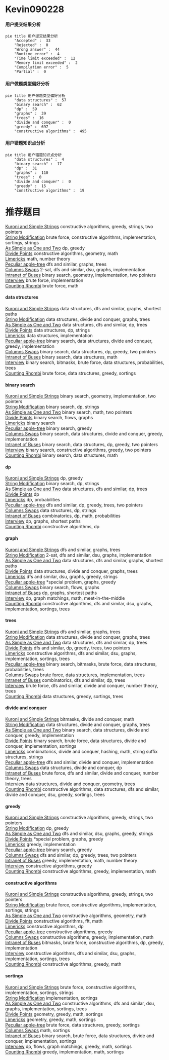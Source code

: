 # Kevin090228
<!-- tabs:start -->
#### **用户提交结果分析**

```mermaid
pie title 用户提交结果分析
    "Accepted" :  33
    "Rejected" :  0
    "Wrong answer" :  44
    "Runtime error" :  4
    "Time limit exceeded" :  12
    "Memory limit exceeded" :  2
    "Compilation error" :  5
    "Partial" :  0
```
#### **用户做题类型偏好分析**

```mermaid
pie title 用户做题类型偏好分析
    "data structures" :  57
    "binary search" :  62
    "dp" :  59
    "graphs" :  39
    "trees" :  16
    "divide and conquer" :  0
    "greedy" :  697
    "constructive algorithms" :  495
```
#### **用户错题知识点分析**

```mermaid
pie title 用户错题知识点分析
    "data structures" :  4
    "binary search" :  17
    "dp" :  31
    "graphs" :  110
    "trees" :  0
    "divide and conquer" :  0
    "greedy" :  15
    "constructive algorithms" :  19
```
<!-- tabs:end -->
# 推荐题目
[Kuroni and Simple Strings](http://codeforces.com/problemset/problem/1305/B)		constructive algorithms,
                        greedy,
                        strings,
                        two pointers		  
[String Modification](http://codeforces.com/problemset/problem/1316/B)		brute force,
                        constructive algorithms,
                        implementation,
                        sortings,
                        strings		  
[As Simple as One and Two](https://codeforces.com/contest/1277/problem/C)		dp,
                        greedy		  
[Divide Points](http://codeforces.com/problemset/problem/1270/E)		constructive algorithms,
                        geometry,
                        math		  
[Limericks](http://codeforces.com/problemset/problem/1331/B)		math,
                        number theory		  
[Peculiar apple-tree](http://codeforces.com/problemset/problem/930/A)		dfs and similar,
                        graphs,
                        trees		  
[Columns Swaps](http://codeforces.com/problemset/problem/1385/G)		2-sat,
                        dfs and similar,
                        dsu,
                        graphs,
                        implementation		  
[Intranet of Buses](http://codeforces.com/problemset/problem/780/H)		binary search,
                        geometry,
                        implementation,
                        two pointers		  
[Interview](http://codeforces.com/problemset/problem/631/A)		brute force,
                        implementation		  
[Counting Rhombi](http://codeforces.com/problemset/problem/189/B)		brute force,
                        math		  
<!-- tabs:start -->
#### **data structures**
[Kuroni and Simple Strings](http://codeforces.com/problemset/problem/144/D)		data structures,
                        dfs and similar,
                        graphs,
                        shortest paths		  
[String Modification](http://codeforces.com/problemset/problem/1336/F)		data structures,
                        divide and conquer,
                        graphs,
                        trees		  
[As Simple as One and Two](http://codeforces.com/problemset/problem/494/D)		data structures,
                        dfs and similar,
                        dp,
                        trees		  
[Divide Points](http://codeforces.com/problemset/problem/223/B)		data structures,
                        dp,
                        strings		  
[Limericks](http://codeforces.com/problemset/problem/1213/B)		data structures,
                        implementation		  
[Peculiar apple-tree](http://codeforces.com/problemset/problem/1439/C)		binary search,
                        data structures,
                        divide and conquer,
                        greedy,
                        implementation		  
[Columns Swaps](http://codeforces.com/problemset/problem/1492/C)		binary search,
                        data structures,
                        dp,
                        greedy,
                        two pointers		  
[Intranet of Buses](http://codeforces.com/problemset/problem/1490/G)		binary search,
                        data structures,
                        math		  
[Interview](http://codeforces.com/problemset/problem/1479/D)		binary search,
                        bitmasks,
                        brute force,
                        data structures,
                        probabilities,
                        trees		  
[Counting Rhombi](http://codeforces.com/problemset/problem/1497/A)		brute force,
                        data structures,
                        greedy,
                        sortings		  
#### **binary search**
[Kuroni and Simple Strings](http://codeforces.com/problemset/problem/780/H)		binary search,
                        geometry,
                        implementation,
                        two pointers		  
[String Modification](http://codeforces.com/problemset/problem/1310/C)		binary search,
                        dp,
                        strings		  
[As Simple as One and Two](http://codeforces.com/problemset/problem/309/A)		binary search,
                        math,
                        two pointers		  
[Divide Points](http://codeforces.com/problemset/problem/802/N)		binary search,
                        flows,
                        graphs		  
[Limericks](http://codeforces.com/problemset/problem/1117/C)		binary search		  
[Peculiar apple-tree](http://codeforces.com/problemset/problem/1132/D)		binary search,
                        greedy		  
[Columns Swaps](http://codeforces.com/problemset/problem/1439/C)		binary search,
                        data structures,
                        divide and conquer,
                        greedy,
                        implementation		  
[Intranet of Buses](http://codeforces.com/problemset/problem/1492/C)		binary search,
                        data structures,
                        dp,
                        greedy,
                        two pointers		  
[Interview](http://codeforces.com/problemset/problem/1463/D)		binary search,
                        constructive algorithms,
                        greedy,
                        two pointers		  
[Counting Rhombi](http://codeforces.com/problemset/problem/1490/G)		binary search,
                        data structures,
                        math		  
#### **dp**
[Kuroni and Simple Strings](https://codeforces.com/contest/1277/problem/C)		dp,
                        greedy		  
[String Modification](http://codeforces.com/problemset/problem/1310/C)		binary search,
                        dp,
                        strings		  
[As Simple as One and Two](http://codeforces.com/problemset/problem/494/D)		data structures,
                        dfs and similar,
                        dp,
                        trees		  
[Divide Points](https://codeforces.com/contest/1068/problem/D)		dp		  
[Limericks](http://codeforces.com/problemset/problem/398/B)		dp,
                        probabilities		  
[Peculiar apple-tree](http://codeforces.com/problemset/problem/1381/D)		dfs and similar,
                        dp,
                        greedy,
                        trees,
                        two pointers		  
[Columns Swaps](http://codeforces.com/problemset/problem/223/B)		data structures,
                        dp,
                        strings		  
[Intranet of Buses](http://codeforces.com/problemset/problem/1096/E)		combinatorics,
                        dp,
                        math,
                        probabilities		  
[Interview](http://codeforces.com/problemset/problem/773/D)		dp,
                        graphs,
                        shortest paths		  
[Counting Rhombi](http://codeforces.com/problemset/problem/353/D)		constructive algorithms,
                        dp		  
#### **graph**
[Kuroni and Simple Strings](http://codeforces.com/problemset/problem/930/A)		dfs and similar,
                        graphs,
                        trees		  
[String Modification](http://codeforces.com/problemset/problem/1385/G)		2-sat,
                        dfs and similar,
                        dsu,
                        graphs,
                        implementation		  
[As Simple as One and Two](http://codeforces.com/problemset/problem/144/D)		data structures,
                        dfs and similar,
                        graphs,
                        shortest paths		  
[Divide Points](http://codeforces.com/problemset/problem/1336/F)		data structures,
                        divide and conquer,
                        graphs,
                        trees		  
[Limericks](http://codeforces.com/problemset/problem/939/D)		dfs and similar,
                        dsu,
                        graphs,
                        greedy,
                        strings		  
[Peculiar apple-tree](http://codeforces.com/problemset/problem/1346/D)		*special problem,
                        graphs,
                        greedy		  
[Columns Swaps](http://codeforces.com/problemset/problem/802/N)		binary search,
                        flows,
                        graphs		  
[Intranet of Buses](http://codeforces.com/problemset/problem/773/D)		dp,
                        graphs,
                        shortest paths		  
[Interview](http://codeforces.com/problemset/problem/468/E)		dp,
                        graph matchings,
                        math,
                        meet-in-the-middle		  
[Counting Rhombi](http://codeforces.com/problemset/problem/1463/E)		constructive algorithms,
                        dfs and similar,
                        dsu,
                        graphs,
                        implementation,
                        sortings,
                        trees		  
#### **trees**
[Kuroni and Simple Strings](http://codeforces.com/problemset/problem/930/A)		dfs and similar,
                        graphs,
                        trees		  
[String Modification](http://codeforces.com/problemset/problem/1336/F)		data structures,
                        divide and conquer,
                        graphs,
                        trees		  
[As Simple as One and Two](http://codeforces.com/problemset/problem/494/D)		data structures,
                        dfs and similar,
                        dp,
                        trees		  
[Divide Points](http://codeforces.com/problemset/problem/1381/D)		dfs and similar,
                        dp,
                        greedy,
                        trees,
                        two pointers		  
[Limericks](http://codeforces.com/problemset/problem/1463/E)		constructive algorithms,
                        dfs and similar,
                        dsu,
                        graphs,
                        implementation,
                        sortings,
                        trees		  
[Peculiar apple-tree](http://codeforces.com/problemset/problem/1479/D)		binary search,
                        bitmasks,
                        brute force,
                        data structures,
                        probabilities,
                        trees		  
[Columns Swaps](http://codeforces.com/problemset/problem/1511/C)		brute force,
                        data structures,
                        implementation,
                        trees		  
[Intranet of Buses](http://codeforces.com/problemset/problem/1499/F)		combinatorics,
                        dfs and similar,
                        dp,
                        trees		  
[Interview](http://codeforces.com/problemset/problem/1491/E)		brute force,
                        dfs and similar,
                        divide and conquer,
                        number theory,
                        trees		  
[Counting Rhombi](http://codeforces.com/problemset/problem/1466/D)		data structures,
                        greedy,
                        sortings,
                        trees		  
#### **divide and conquer**
[Kuroni and Simple Strings](http://codeforces.com/problemset/problem/513/B2)		bitmasks,
                        divide and conquer,
                        math		  
[String Modification](http://codeforces.com/problemset/problem/1336/F)		data structures,
                        divide and conquer,
                        graphs,
                        trees		  
[As Simple as One and Two](http://codeforces.com/problemset/problem/1439/C)		binary search,
                        data structures,
                        divide and conquer,
                        greedy,
                        implementation		  
[Divide Points](http://codeforces.com/problemset/problem/1461/D)		binary search,
                        brute force,
                        data structures,
                        divide and conquer,
                        implementation,
                        sortings		  
[Limericks](http://codeforces.com/problemset/problem/1466/G)		combinatorics,
                        divide and conquer,
                        hashing,
                        math,
                        string suffix structures,
                        strings		  
[Peculiar apple-tree](http://codeforces.com/problemset/problem/1490/D)		dfs and similar,
                        divide and conquer,
                        implementation		  
[Columns Swaps](https://codeforces.com/contest/1483/problem/C)		data structures,
                        divide and conquer,
                        dp		  
[Intranet of Buses](http://codeforces.com/problemset/problem/1491/E)		brute force,
                        dfs and similar,
                        divide and conquer,
                        number theory,
                        trees		  
[Interview](http://codeforces.com/problemset/problem/1303/G)		data structures,
                        divide and conquer,
                        geometry,
                        trees		  
[Counting Rhombi](http://codeforces.com/problemset/problem/1494/D)		constructive algorithms,
                        data structures,
                        dfs and similar,
                        divide and conquer,
                        dsu,
                        greedy,
                        sortings,
                        trees		  
#### **greedy**
[Kuroni and Simple Strings](http://codeforces.com/problemset/problem/1305/B)		constructive algorithms,
                        greedy,
                        strings,
                        two pointers		  
[String Modification](https://codeforces.com/contest/1277/problem/C)		dp,
                        greedy		  
[As Simple as One and Two](http://codeforces.com/problemset/problem/939/D)		dfs and similar,
                        dsu,
                        graphs,
                        greedy,
                        strings		  
[Divide Points](http://codeforces.com/problemset/problem/1346/D)		*special problem,
                        graphs,
                        greedy		  
[Limericks](http://codeforces.com/problemset/problem/1009/B)		greedy,
                        implementation		  
[Peculiar apple-tree](http://codeforces.com/problemset/problem/1132/D)		binary search,
                        greedy		  
[Columns Swaps](http://codeforces.com/problemset/problem/1381/D)		dfs and similar,
                        dp,
                        greedy,
                        trees,
                        two pointers		  
[Intranet of Buses](http://codeforces.com/problemset/problem/1370/A)		greedy,
                        implementation,
                        math,
                        number theory		  
[Interview](https://codeforces.com/contest/483/problem/C)		constructive algorithms,
                        greedy		  
[Counting Rhombi](https://codeforces.com/contest/1330/problem/C)		constructive algorithms,
                        greedy,
                        implementation,
                        math		  
#### **constructive algorithms**
[Kuroni and Simple Strings](http://codeforces.com/problemset/problem/1305/B)		constructive algorithms,
                        greedy,
                        strings,
                        two pointers		  
[String Modification](http://codeforces.com/problemset/problem/1316/B)		brute force,
                        constructive algorithms,
                        implementation,
                        sortings,
                        strings		  
[As Simple as One and Two](http://codeforces.com/problemset/problem/1270/E)		constructive algorithms,
                        geometry,
                        math		  
[Divide Points](http://codeforces.com/problemset/problem/286/E)		constructive algorithms,
                        fft,
                        math		  
[Limericks](http://codeforces.com/problemset/problem/353/D)		constructive algorithms,
                        dp		  
[Peculiar apple-tree](https://codeforces.com/contest/483/problem/C)		constructive algorithms,
                        greedy		  
[Columns Swaps](https://codeforces.com/contest/1330/problem/C)		constructive algorithms,
                        greedy,
                        implementation,
                        math		  
[Intranet of Buses](http://codeforces.com/problemset/problem/1391/D)		bitmasks,
                        brute force,
                        constructive algorithms,
                        dp,
                        greedy,
                        implementation		  
[Interview](http://codeforces.com/problemset/problem/1463/E)		constructive algorithms,
                        dfs and similar,
                        dsu,
                        graphs,
                        implementation,
                        sortings,
                        trees		  
[Counting Rhombi](http://codeforces.com/problemset/problem/1467/A)		constructive algorithms,
                        greedy,
                        math		  
#### **sortings**
[Kuroni and Simple Strings](http://codeforces.com/problemset/problem/1316/B)		brute force,
                        constructive algorithms,
                        implementation,
                        sortings,
                        strings		  
[String Modification](http://codeforces.com/problemset/problem/811/B)		implementation,
                        sortings		  
[As Simple as One and Two](http://codeforces.com/problemset/problem/1463/E)		constructive algorithms,
                        dfs and similar,
                        dsu,
                        graphs,
                        implementation,
                        sortings,
                        trees		  
[Divide Points](https://codeforces.com/contest/1496/problem/C)		geometry,
                        greedy,
                        math,
                        sortings		  
[Limericks](http://codeforces.com/problemset/problem/1495/A)		geometry,
                        greedy,
                        math,
                        sortings		  
[Peculiar apple-tree](http://codeforces.com/problemset/problem/1497/A)		brute force,
                        data structures,
                        greedy,
                        sortings		  
[Columns Swaps](http://codeforces.com/problemset/problem/1427/A)		math,
                        sortings		  
[Intranet of Buses](http://codeforces.com/problemset/problem/1461/D)		binary search,
                        brute force,
                        data structures,
                        divide and conquer,
                        implementation,
                        sortings		  
[Interview](http://codeforces.com/problemset/problem/1437/C)		dp,
                        flows,
                        graph matchings,
                        greedy,
                        math,
                        sortings		  
[Counting Rhombi](http://codeforces.com/problemset/problem/1473/A)		greedy,
                        implementation,
                        math,
                        sortings		  
<!-- tabs:end -->
